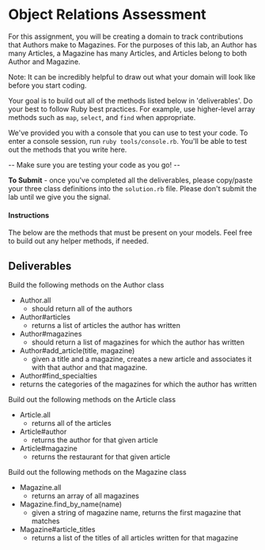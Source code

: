 # Object Relations Assessment

For this assignment, you will be creating a domain to track contributions that Authors make to Magazines. For the purposes of this lab, an Author has many Articles, a Magazine has many Articles, and Articles belong to both Author and Magazine.

Note: It can be incredibly helpful to draw out what your domain will look like before you start coding.

Your goal is to build out all of the methods listed below in 'deliverables'. Do your best to follow Ruby best practices. For example, use higher-level array methods such as `map`, `select`, and `find` when appropriate.

We've provided you with a console that you can use to test your code. To enter a console session, run `ruby tools/console.rb`. You'll be able to test out the methods that you write here.

  --  Make sure you are testing your code as you go! --

**To Submit** - once you've completed all the deliverables, please copy/paste your three class definitions into the `solution.rb` file. Please don't submit the lab until we give you the signal.

#### Instructions

The below are the methods that must be present on your models. Feel free to build out any helper methods, if needed.

## Deliverables

Build the following methods on the Author class

+ Author.all
  + should return all of the authors
+ Author#articles
  + returns a list of articles the author has written
+ Author#magazines
  + should return a list of magazines for which the author has written  
+ Author#add_article(title, magazine)
  + given a title and a magazine, creates a new article and associates it with that author and that magazine.
+  Author#find_specialties
  + returns the categories of the magazines for which the author has written

Build out the following methods on the Article class

+ Article.all
  + returns all of the articles
+ Article#author
  + returns the author for that given article
+ Article#magazine
  + returns the restaurant for that given article

Build out the following methods on the Magazine class

+ Magazine.all
  + returns an array of all magazines
+ Magazine.find_by_name(name)
  + given a string of magazine name, returns the first magazine that matches
+ Magazine#article_titles
  + returns a list of the titles of all articles written for that magazine
